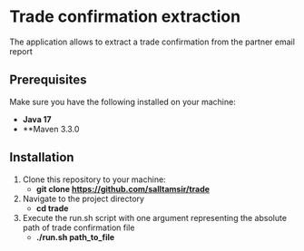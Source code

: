 # Trade confirmation extraction
The application allows to extract a trade confirmation from the partner email report  
## Prerequisites

Make sure you have the following installed on your machine:

- **Java 17**
- **Maven 3.3.0

## Installation

1. Clone this repository to your machine:
    - **git clone https://github.com/salltamsir/trade**
2. Navigate to the project directory
   - **cd trade**
3. Execute the run.sh script with one argument representing the absolute path of trade confirmation file
   - **./run.sh path_to_file**
